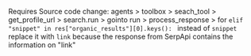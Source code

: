 Requires Source code change:
agents > toolbox > seach_tool > get_profile_url > search.run > gointo run > process_response > for `elif "snippet" in res["organic_results"][0].keys(): ` instead of `snippet` replace it with `link` because the response from SerpApi contains the information on "link"
